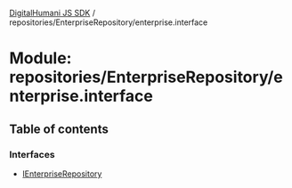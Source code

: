 [DigitalHumani JS SDK](../README.md) / repositories/EnterpriseRepository/enterprise.interface

# Module: repositories/EnterpriseRepository/enterprise.interface

## Table of contents

### Interfaces

- [IEnterpriseRepository](../interfaces/repositories_EnterpriseRepository_enterprise_interface.IEnterpriseRepository.md)
